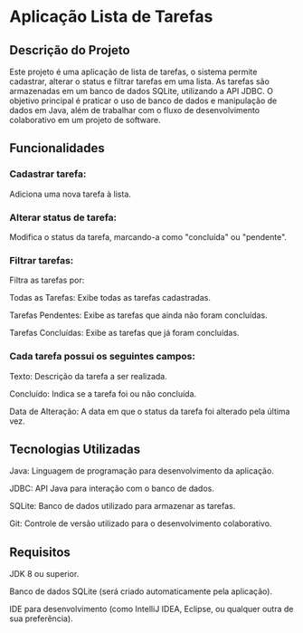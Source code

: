 # Aplicação Lista de Tarefas

## Descrição do Projeto
Este projeto é uma aplicação de lista de tarefas, o sistema permite cadastrar, alterar o status e filtrar tarefas em uma lista. As tarefas são armazenadas em um banco de dados SQLite, utilizando a API JDBC. O objetivo principal é praticar o uso de banco de dados e manipulação de dados em Java, além de trabalhar com o fluxo de desenvolvimento colaborativo em um projeto de software.

## Funcionalidades
### Cadastrar tarefa:

  Adiciona uma nova tarefa à lista.

### Alterar status de tarefa:

  Modifica o status da tarefa, marcando-a como "concluída" ou "pendente".

### Filtrar tarefas:
  Filtra as tarefas por:
  
  Todas as Tarefas: Exibe todas as tarefas cadastradas.
  
  Tarefas Pendentes: Exibe as tarefas que ainda não foram concluídas.
  
  Tarefas Concluídas: Exibe as tarefas que já foram concluídas.

### Cada tarefa possui os seguintes campos:

  Texto: Descrição da tarefa a ser realizada.
  
  Concluído: Indica se a tarefa foi ou não concluída.
  
  Data de Alteração: A data em que o status da tarefa foi alterado pela última vez.

## Tecnologias Utilizadas
Java: Linguagem de programação para desenvolvimento da aplicação.

JDBC: API Java para interação com o banco de dados.

SQLite: Banco de dados utilizado para armazenar as tarefas.

Git: Controle de versão utilizado para o desenvolvimento colaborativo.

## Requisitos
JDK 8 ou superior.

Banco de dados SQLite (será criado automaticamente pela aplicação).

IDE para desenvolvimento (como IntelliJ IDEA, Eclipse, ou qualquer outra de sua preferência).
